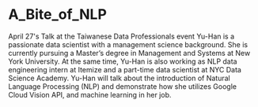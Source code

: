# A_Bite_of_NLP
April 27's Talk at the Taiwanese Data Professionals event
Yu-Han is a passionate data scientist with a management science background. She is currently pursuing a Master’s degree in Management and Systems at New York University. At the same time, Yu-Han is also working as NLP data engineering intern at Itemize and a part-time data scientist at NYC Data Science Academy. Yu-Han will talk about the introduction of Natural Language Processing (NLP) and demonstrate how she utilizes Google Cloud Vision API, and machine learning in her job.
